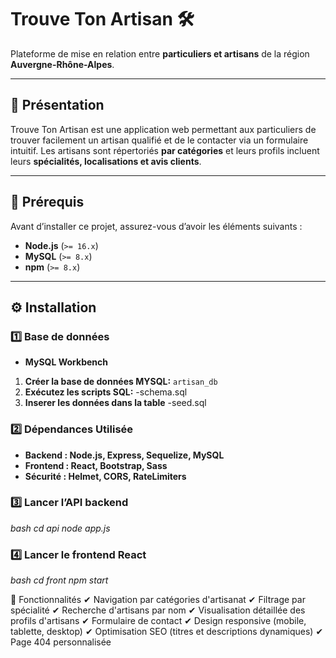 # Trouve Ton Artisan 🛠

Plateforme de mise en relation entre **particuliers et artisans** de la région **Auvergne-Rhône-Alpes**.

---

## 📌 **Présentation**

Trouve Ton Artisan est une application web permettant aux particuliers de trouver facilement un artisan qualifié et de le contacter via un formulaire intuitif. Les artisans sont répertoriés **par catégories** et leurs profils incluent leurs **spécialités, localisations et avis clients**.

---

## 🔧 **Prérequis**

Avant d’installer ce projet, assurez-vous d’avoir les éléments suivants :

- **Node.js** (`>= 16.x`)
- **MySQL** (`>= 8.x`)
- **npm** (`>= 8.x`)

---


## ⚙ **Installation**

### 1️⃣ **Base de données**

- **MySQL Workbench**

1. **Créer la base de données MYSQL:** `artisan_db`
2. **Exécutez les scripts SQL:**
      -schema.sql
3. **Inserer les données dans la table**
      -seed.sql
   

### 2️⃣ **Dépendances Utilisée**

- **Backend : Node.js, Express, Sequelize, MySQL**
- **Frontend : React, Bootstrap, Sass**
- **Sécurité : Helmet, CORS, RateLimiters**

### 3️⃣ **Lancer l’API backend**

_bash_
_cd api_
_node app.js_

### 4️⃣ **Lancer le frontend React**

_bash_
_cd front_
_npm start_

🚀 Fonctionnalités
✔ Navigation par catégories d'artisanat ✔ Filtrage par spécialité ✔ Recherche d'artisans par nom ✔ Visualisation détaillée des profils d'artisans ✔ Formulaire de contact ✔ Design responsive (mobile, tablette, desktop) ✔ Optimisation SEO (titres et descriptions dynamiques) ✔ Page 404 personnalisée
